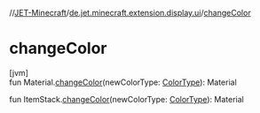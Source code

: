 //[JET-Minecraft](../../index.md)/[de.jet.minecraft.extension.display.ui](index.md)/[changeColor](change-color.md)

# changeColor

[jvm]\
fun Material.[changeColor](change-color.md)(newColorType: [ColorType](../de.jet.minecraft.tool.display.color/-color-type/index.md)): Material

fun ItemStack.[changeColor](change-color.md)(newColorType: [ColorType](../de.jet.minecraft.tool.display.color/-color-type/index.md)): Material
